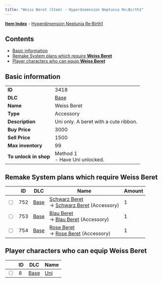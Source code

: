 ```yaml
---
title: "Weiss Beret (Item) - Hyperdimension Neptunia Re;Birth1"
---
```


[**Item Index**](/neptunia/rb1/item/index.html) - [Hyperdimension Neptunia Re;Birth1](/neptunia/rb1)

## Contents

- [Basic information](#basic-information)
- [Remake System plans which require **Weiss Beret**](#remake-system-plans-which-require-weiss-beret)
- [Player characters who can equip **Weiss Beret**](#player-characters-who-can-equip-weiss-beret)

## Basic information

|   |   |
| -- | -- |
| **ID** | 3418 |
| **DLC** | [Base](/neptunia/rb1/dlc/1-base.html) |
| **Name** | Weiss Beret |
| **Type** | Accessory |
| **Description** | Uni only. A beret with a cute ribbon. |
| **Buy Price** | 3000 |
| **Sell Price** | 1500 |
| **Max inventory** | 99 |
| **To unlock in shop** | Method 1<br />- Have Uni unlocked. |

## Remake System plans which require **Weiss Beret**

|    | ID | DLC | Name | Amount |
| -- | -- | --- | ---- | ------ |
| <input type="checkbox" id="rb1-remake-1-752" class="trackbox" /> | 752 | [Base](/neptunia/rb1/dlc/1-base.html) | [Schwarz Beret](/neptunia/rb1/remake/1-752-schwarz-beret.html)<br />→ [Schwarz Beret](/neptunia/rb1/item/1-3419-schwarz-beret.html) (Accessory) | 1 |
| <input type="checkbox" id="rb1-remake-1-753" class="trackbox" /> | 753 | [Base](/neptunia/rb1/dlc/1-base.html) | [Blau Beret](/neptunia/rb1/remake/1-753-blau-beret.html)<br />→ [Blau Beret](/neptunia/rb1/item/1-3420-blau-beret.html) (Accessory) | 1 |
| <input type="checkbox" id="rb1-remake-1-754" class="trackbox" /> | 754 | [Base](/neptunia/rb1/dlc/1-base.html) | [Rose Beret](/neptunia/rb1/remake/1-754-rose-beret.html)<br />→ [Rose Beret](/neptunia/rb1/item/1-3421-rose-beret.html) (Accessory) | 1 |

## Player characters who can equip **Weiss Beret**

|    | ID | DLC | Name |
| -- | -- | --- | ---- |
| <input type="checkbox" id="rb1-player-1-8" class="trackbox" /> | 8 | [Base](/neptunia/rb1/dlc/1-base.html) | [Uni](/neptunia/rb1/player/1-8-uni.html) |